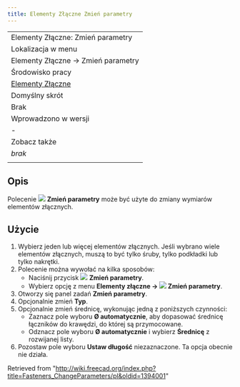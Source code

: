 ```yaml
---
title: Elementy Złączne Zmień parametry
---
```


|                                                                      |
| -------------------------------------------------------------------- |
| Elementy Złączne: Zmień parametry                                    |
| Lokalizacja w menu                                                   |
| Elementy Złączne → Zmień parametry                                   |
| Środowisko pracy                                                     |
| [Elementy Złączne](/Fasteners_Workbench/pl "Fasteners Workbench/pl") |
| Domyślny skrót                                                       |
| Brak                                                                 |
| Wprowadzono w wersji                                                 |
| -                                                                    |
| Zobacz także                                                         |
| _brak_                                                               |
|                                                                      |

## Opis

Polecenie ![](/images/Fasteners_ChangeParameters.svg) **Zmień parametry** może być użyte do zmiany wymiarów elementów złącznych.

## Użycie

1. Wybierz jeden lub więcej elementów złącznych. Jeśli wybrano wiele elementów złącznych, muszą to być tylko śruby, tylko podkładki lub tylko nakrętki.
2. Polecenie można wywołać na kilka sposobów:
   - Naciśnij przycisk ![](/images/Fasteners_ChangeParameters.svg) **Zmień parametry**.
   - Wybierz opcję z menu **Elementy złączne → ![](/images/Fasteners_ChangeParameters.svg) Zmień parametry**.
3. Otworzy się panel zadań **Zmień parametry**.
4. Opcjonalnie zmień **Typ**.
5. Opcjonalnie zmień średnicę, wykonując jedną z poniższych czynności:
   - Zaznacz pole wyboru **Ø automatycznie**, aby dopasować średnicę łączników do krawędzi, do której są przymocowane.
   - Odznacz pole wyboru **Ø automatycznie** i wybierz **Średnicę** z rozwijanej listy.
6. Pozostaw pole wyboru **Ustaw długość** niezaznaczone. Ta opcja obecnie nie działa.

Retrieved from "<http://wiki.freecad.org/index.php?title=Fasteners_ChangeParameters/pl&oldid=1394001>"

